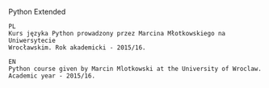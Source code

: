 Python Extended
    
    PL
    Kurs języka Python prowadzony przez Marcina Młotkowskiego na Uniwersytecie
    Wrocławskim. Rok akademicki - 2015/16.
    
    EN
    Python course given by Marcin Mlotkowski at the University of Wroclaw.
    Academic year - 2015/16.
 
